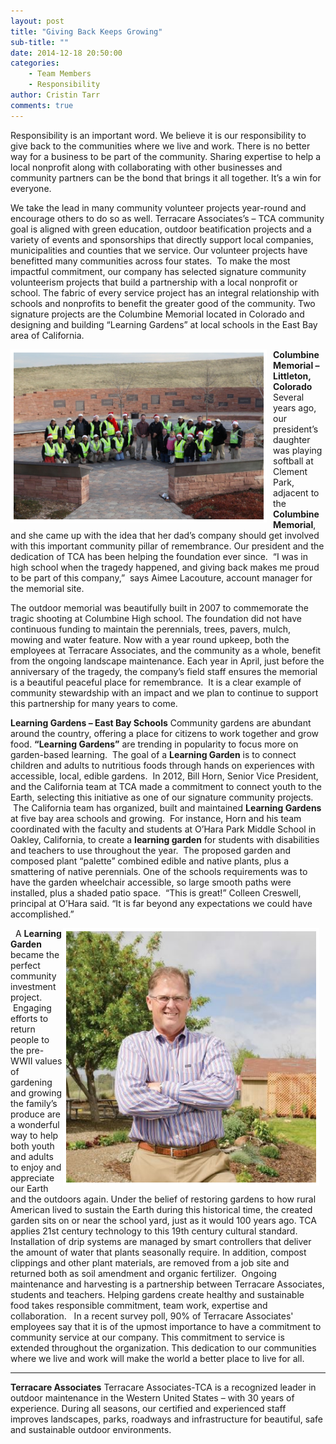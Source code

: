 ```yaml
---
layout: post
title: "Giving Back Keeps Growing"
sub-title: ""
date: 2014-12-18 20:50:00
categories: 
    - Team Members
    - Responsibility
author: Cristin Tarr
comments: true
---
```


Responsibility is an important word. We believe it is our responsibility to give back to the communities where we live and work. There is no better way for a business to be part of the community. Sharing expertise to help a local nonprofit along with collaborating with other businesses and community partners can be the bond that brings it all together. It’s a win for everyone.

We take the lead in many community volunteer projects year-round and encourage others to do so as well.  Terracare Associates’s – TCA community goal is aligned with green education, outdoor beatification projects and a variety of events and sponsorships that directly support local companies, municipalities and counties that we service. Our volunteer projects have benefitted many communities across four states.  To make the most impactful commitment, our company has selected signature community volunteerism projects that build a partnership with a local nonprofit or school. The fabric of every service project has an integral relationship with schools and nonprofits to benefit the greater good of the community. Two signature projects are the Columbine Memorial located in Colorado and designing and building “Learning Gardens” at local schools in the East Bay area of California.

<img src="/images/blog/columbine-memorial-group.jpg" alt="bill horn in garden" style="float:left; border: 5px solid white; margin-right: 10px;" width="400">

<strong>Columbine Memorial – Littleton, Colorado</strong>
Several years ago, our president’s daughter was playing softball at Clement Park, adjacent to the <strong>Columbine Memorial</strong>, and she came up with the idea that her dad’s company should get involved with this important community pillar of remembrance. Our president and the dedication of TCA has been helping the foundation ever since.  “I was in high school when the tragedy happened, and giving back makes me proud to be part of this company,”  says Aimee Lacouture, account manager for the memorial site.  

The outdoor memorial was beautifully built in 2007 to commemorate the tragic shooting at Columbine High school. The foundation did not have continuous funding to maintain the perennials, trees, pavers, mulch, mowing and water feature. Now with a year round upkeep, both the employees at Terracare Associates, and the community as a whole, benefit from the ongoing landscape maintenance. Each year in April, just before the anniversary of the tragedy, the company’s field staff ensures the memorial is a beautiful peaceful place for remembrance.  It is a clear example of community stewardship with an impact and we plan to continue to support this partnership for many years to come.

<strong>Learning Gardens – East Bay Schools</strong>
Community gardens are abundant around the country, offering a place for citizens to work together and grow food. <strong>“Learning Gardens”</strong> are trending in popularity to focus more on garden-based learning.  The goal of a <strong>Learning Garden</strong> is to connect children and adults to nutritious foods through hands on experiences with accessible, local, edible gardens.  In 2012, Bill Horn, Senior Vice President, and the California team at TCA made a commitment to connect youth to the Earth, selecting this initiative as one of our signature community projects.  The California team has organized, built and maintained <strong>Learning Gardens</strong> at five bay area schools and growing.  For instance, Horn and his team coordinated with the faculty and students at O’Hara Park Middle School in Oakley, California, to create a <strong>learning garden</strong> for students with disabilities and teachers to use throughout the year.  The proposed garden and composed plant “palette” combined edible and native plants, plus a smattering of native perennials. One of the schools requirements was to have the garden wheelchair accessible, so large smooth paths were installed, plus a shaded patio space.  “This is great!” Colleen Creswell, principal at O’Hara said. “It is far beyond any expectations we could have accomplished.”

<img src="/images/blog/bill-horn-arms-crossed.jpg" alt="bill horn in garden" style="float:right; border: 5px solid white; margin-right: 10px;" width="400">
 
A <strong>Learning Garden</strong> became the perfect community investment project.  Engaging efforts to return people to the pre-WWII values of gardening and growing the family’s produce are a wonderful way to help both youth and adults to enjoy and appreciate our Earth and the outdoors again. Under the belief of restoring gardens to how rural American lived to sustain the Earth during this historical time, the created garden sits on or near the school yard, just as it would 100 years ago. TCA applies 21st century technology to this 19th century cultural standard. Installation of drip systems are managed by smart controllers that deliver the amount of water that plants seasonally require. In addition, compost clippings and other plant materials, are removed from a job site and returned both as soil amendment and organic fertilizer.  Ongoing maintenance and harvesting is a partnership between Terracare Associates, students and teachers. Helping gardens create healthy and sustainable food takes responsible commitment, team work, expertise and collaboration.  
In a recent survey poll, 90% of Terracare Associates' employees say that it is of the upmost importance to have a commitment to community service at our company. This commitment to service is extended throughout the organization. This dedication to our communities where we live and work will make the world a better place to live for all.

<hr>

<strong>Terracare Associates</strong>
Terracare Associates-TCA is a recognized leader in outdoor maintenance in the Western United States – with 30 years of experience. During all seasons, our certified and experienced staff improves landscapes, parks, roadways and infrastructure for beautiful, safe and sustainable outdoor environments.
